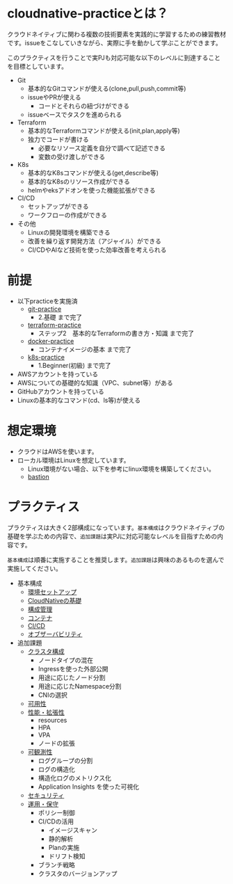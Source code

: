 # cloudnative-practiceとは？

クラウドネイティブに関わる複数の技術要素を実践的に学習するための練習教材です。issueをこなしていきながら、実際に手を動かして学ぶことができます。

このプラクティスを行うことで実PJも対応可能な以下のレベルに到達することを目標としています。

- Git
  - 基本的なGitコマンドが使える(clone,pull,push,commit等)
  - issueやPRが使える
    - コードとそれらの紐づけができる
  - issueベースでタスクを進められる
- Terraform
  - 基本的なTerraformコマンドが使える(init,plan,apply等)
  - 独力でコードが書ける
    - 必要なリソース定義を自分で調べて記述できる
    - 変数の受け渡しができる
- K8s
  - 基本的なK8sコマンドが使える(get,describe等)
  - 基本的なK8sのリソース作成ができる
  - helmやeksアドオンを使った機能拡張ができる
- CI/CD
  - セットアップができる
  - ワークフローの作成ができる
- その他
  - Linuxの開発環境を構築できる
  - 改善を繰り返す開発方法（アジャイル）ができる
  - CI/CDやAIなど技術を使った効率改善を考えられる

# 前提

- 以下practiceを実施済
  - [git-practice](https://github.com/cnc4e/git-practice)
    - 2.基礎 まで完了
  - [terraform-practice](https://github.com/cnc4e/terraform-practice)
    - ステップ2　基本的なTerraformの書き方・知識 まで完了
  - [docker-practice](https://github.com/cnc4e/docker-practice)
    - コンテナイメージの基本 まで完了
  - [k8s-practice](https://github.com/cnc4e/k8s-practice)
    - 1.Beginner(初級) まで完了
- AWSアカウントを持っている
- AWSについての基礎的な知識（VPC、subnet等）がある
- GitHubアカウントを持っている
- Linuxの基本的なコマンド(cd、ls等)が使える

# 想定環境

- クラウドはAWSを使います。
- ローカル環境はLinuxを想定しています。
  - Linux環境がない場合、以下を参考にlinux環境を構築してください。
  - [bastion](https://registry.terraform.io/modules/cnc4e/bastion/aws/latest)

# プラクティス

プラクティスは大きく2部構成になっています。`基本構成`はクラウドネイティブの基礎を学ぶための内容で、`追加課題`は実PJに対応可能なレベルを目指すための内容です。

`基本構成`は順番に実施することを推奨します。`追加課題`は興味のあるものを選んで実施してください。

- 基本構成
  - [環境セットアップ](docs/setup.md)
  - [CloudNativeの基礎](docs/cloudnative.md)
  - [構成管理](docs/configuration.md)
  - [コンテナ](docs/container.md)
  - [CI/CD](docs/cicd.md)
  - [オブザーバビリティ](docs/observability.md)
- 追加課題
  - [クラスタ構成]()
    - ノードタイプの混在
    - Ingressを使った外部公開
    - 用途に応じたノード分割
    - 用途に応じたNamespace分割
    - CNIの選択
  - [可用性](docs/availability.md)
  - [性能・拡張性](docs/scalability.md)
    - resources
    - HPA
    - VPA
    - ノードの拡張
  - [可観測性](docs/advanced-observability.md)
    - ロググループの分割
    - ログの構造化
    - 構造化ログのメトリクス化
    - Application Insights を使った可視化
  - [セキュリティ](docs/security.md)
  - [運用・保守](docs/operations.md)
    - ポリシー制御
    - CI/CDの活用
      - イメージスキャン
      - 静的解析
      - Planの実施
      - ドリフト検知
    - ブランチ戦略
    - クラスタのバージョンアップ
